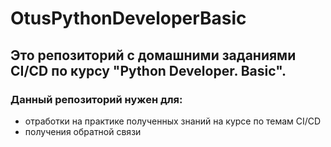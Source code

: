 # OtusPythonDeveloperBasic

## Это репозиторий с домашними заданиями CI/CD по курсу "Python Developer. Basic".

### Данный репозиторий нужен для:
- отработки на практике полученных знаний на курсе по темам CI/CD 
- получения обратной связи
